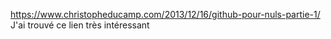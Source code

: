 https://www.christopheducamp.com/2013/12/16/github-pour-nuls-partie-1/ J'ai trouvé ce lien très intéressant
